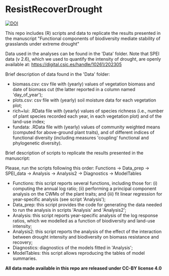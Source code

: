 # ResistRecoverDrought 
[![DOI](https://zenodo.org/badge/620832781.svg)](https://zenodo.org/badge/latestdoi/620832781)

This repo includes (R) scripts and data to replicate the results presented in the manuscript "Functional components of biodiversity mediate stability of grasslands under extreme drought"

Data used in the analyses can be found in the 'Data' folder. Note that SPEI data (v 2.6), which we used to quantify the intensity of drought, are openly available at: https://digital.csic.es/handle/10261/202305

Brief description of data found in the 'Data' folder:

- biomass.csv: csv file with (yearly) values of vegetation biomass and date of biomass cut (the latter reported in a column named 'day_of_year');
- plots.csv: csv file with (yearly) soil moisture data for each vegetation plot;
- rich+lui: .RData file with (yearly) values of species richness (i.e., number of plant species recorded each year, in each vegetation plot) and of the land-use index;
- fundata: .RData file with (yearly) values of community weighted means (computed for above-ground plant traits), and of different indices of functional diversity (including measures 'coupling' functional and phylogenetic diversity). 

Brief description of scripts to replicate the results presented in the manuscript: 

Please, run the scripts following this order: Functions -> Data_prep -> SPEI_data -> Analysis -> Analysis2 -> Diagnostics -> ModelTables

- Functions: this script reports several functions, including those for: (i) computing the annual log ratio; (ii) performing a principal component analysis on the CWMs of the plant traits; and (iii) fit linear regression for year-specific analysis (see script 'Analysis');
- Data_prep: this script provides the code for generating the data needed to run the analysis in scripts 'Analysis' and 'Analysis2';
- Analysis: this script reports year-specific analysis of the log response ratios, which we modelled as a function of biodiversity and land-use intensity;
- Analysis2: this script reports the analysis of the effect of the interaction between drought intensity and biodiversity on biomass resistance and recovery;
- Diagnostics: diagnostics of the models fitted in 'Analysis';
- ModelTables: this script allows reproducing the tables of model summaries.   

**All data made available in this repo are released under CC-BY license 4.0**
